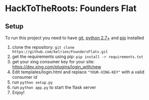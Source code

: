 # HackToTheRoots: Founders Flat

## Setup
To run this project you need to have [git](https://git-scm.com/book/en/v2/Getting-Started-Installing-Git), [python 2.7+](http://askubuntu.com/questions/101591/how-do-i-install-python-2-7-2-on-ubuntu) and [pip](https://pip.pypa.io/en/stable/installing/) installed


1. clone the repository: `git clone https://github.com/kelrien/FoundersFlats.git`
2. get the requirements using pip: `pip install -r requirements.txt`
3. get your xing consumer key for your site: https://dev.xing.com/plugins/login_with/new
4. Edit templates/login.html and replace `"YOUR-XING-KEY"` with a valid consumer id
5. run `python setup.py`
6. run `python app.py` to start the flask server
7. Enjoy!
